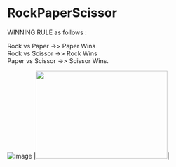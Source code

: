 # RockPaperScissor

WINNING RULE as follows :

Rock vs Paper       ->> Paper Wins
</br>
Rock vs Scissor     ->> Rock Wins
</br>
Paper vs Scissor    ->> Scissor Wins.
</br>

![image](https://user-images.githubusercontent.com/90051406/156910093-a457271e-8215-4794-b098-08c8468bd6a5.png)
|<img src="https://user-images.githubusercontent.com/90051406/156910093-a457271e-8215-4794-b098-08c8468bd6a5.png" width="300" height="200" />|

